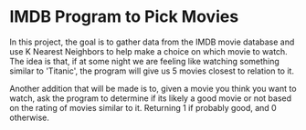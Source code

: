 # IMDB Program to Pick Movies

In this project, the goal is to gather data from the IMDB movie database and use K Nearest Neighbors to help make a choice on which movie to watch. 
The idea is that, if at some night we are feeling like watching something similar to 'Titanic', the program will give us 5 movies closest
to relation to it.

Another addition that will be made is to, given a movie you think you want to watch, ask the program to determine if its likely a good movie or not based 
on the rating of movies similar to it. Returning 1 if probably good, and 0 otherwise.
